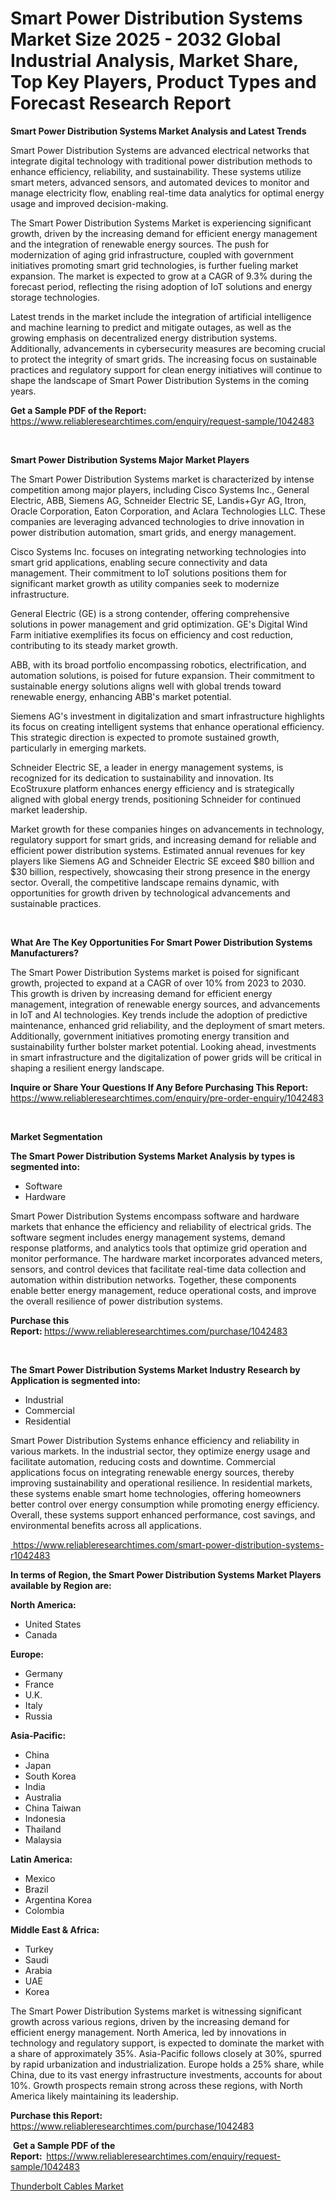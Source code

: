 <p><h1>Smart Power Distribution Systems Market Size 2025 - 2032 Global Industrial Analysis, Market Share, Top Key Players, Product Types and Forecast Research Report</h1></p><p><strong>Smart Power Distribution Systems Market Analysis and Latest Trends</strong></p>
<p><p>Smart Power Distribution Systems are advanced electrical networks that integrate digital technology with traditional power distribution methods to enhance efficiency, reliability, and sustainability. These systems utilize smart meters, advanced sensors, and automated devices to monitor and manage electricity flow, enabling real-time data analytics for optimal energy usage and improved decision-making.</p><p>The Smart Power Distribution Systems Market is experiencing significant growth, driven by the increasing demand for efficient energy management and the integration of renewable energy sources. The push for modernization of aging grid infrastructure, coupled with government initiatives promoting smart grid technologies, is further fueling market expansion. The market is expected to grow at a CAGR of 9.3% during the forecast period, reflecting the rising adoption of IoT solutions and energy storage technologies.</p><p>Latest trends in the market include the integration of artificial intelligence and machine learning to predict and mitigate outages, as well as the growing emphasis on decentralized energy distribution systems. Additionally, advancements in cybersecurity measures are becoming crucial to protect the integrity of smart grids. The increasing focus on sustainable practices and regulatory support for clean energy initiatives will continue to shape the landscape of Smart Power Distribution Systems in the coming years.</p></p>
<p><strong>Get a Sample PDF of the Report:&nbsp;</strong> <a href="https://www.reliableresearchtimes.com/enquiry/request-sample/1042483?utm_campaign=2040&utm_medium=2&utm_source=Github&utm_content=ia&utm_term=13022025&utm_id=smart-power-distribution-systems">https://www.reliableresearchtimes.com/enquiry/request-sample/1042483</a></p>
<p>&nbsp;</p>
<p><strong>Smart Power Distribution Systems Major Market Players</strong></p>
<p><p>The Smart Power Distribution Systems market is characterized by intense competition among major players, including Cisco Systems Inc., General Electric, ABB, Siemens AG, Schneider Electric SE, Landis+Gyr AG, Itron, Oracle Corporation, Eaton Corporation, and Aclara Technologies LLC. These companies are leveraging advanced technologies to drive innovation in power distribution automation, smart grids, and energy management.</p><p>Cisco Systems Inc. focuses on integrating networking technologies into smart grid applications, enabling secure connectivity and data management. Their commitment to IoT solutions positions them for significant market growth as utility companies seek to modernize infrastructure.</p><p>General Electric (GE) is a strong contender, offering comprehensive solutions in power management and grid optimization. GE's Digital Wind Farm initiative exemplifies its focus on efficiency and cost reduction, contributing to its steady market growth.</p><p>ABB, with its broad portfolio encompassing robotics, electrification, and automation solutions, is poised for future expansion. Their commitment to sustainable energy solutions aligns well with global trends toward renewable energy, enhancing ABB's market potential.</p><p>Siemens AG's investment in digitalization and smart infrastructure highlights its focus on creating intelligent systems that enhance operational efficiency. This strategic direction is expected to promote sustained growth, particularly in emerging markets.</p><p>Schneider Electric SE, a leader in energy management systems, is recognized for its dedication to sustainability and innovation. Its EcoStruxure platform enhances energy efficiency and is strategically aligned with global energy trends, positioning Schneider for continued market leadership.</p><p>Market growth for these companies hinges on advancements in technology, regulatory support for smart grids, and increasing demand for reliable and efficient power distribution systems. Estimated annual revenues for key players like Siemens AG and Schneider Electric SE exceed $80 billion and $30 billion, respectively, showcasing their strong presence in the energy sector. Overall, the competitive landscape remains dynamic, with opportunities for growth driven by technological advancements and sustainable practices.</p></p>
<p>&nbsp;</p>
<p><strong>What Are The Key Opportunities For Smart Power Distribution Systems Manufacturers?</strong></p>
<p><p>The Smart Power Distribution Systems market is poised for significant growth, projected to expand at a CAGR of over 10% from 2023 to 2030. This growth is driven by increasing demand for efficient energy management, integration of renewable energy sources, and advancements in IoT and AI technologies. Key trends include the adoption of predictive maintenance, enhanced grid reliability, and the deployment of smart meters. Additionally, government initiatives promoting energy transition and sustainability further bolster market potential. Looking ahead, investments in smart infrastructure and the digitalization of power grids will be critical in shaping a resilient energy landscape.</p></p>
<p><strong>Inquire or Share Your Questions If Any Before Purchasing This Report:</strong> <a href="https://www.reliableresearchtimes.com/enquiry/pre-order-enquiry/1042483?utm_campaign=2040&utm_medium=2&utm_source=Github&utm_content=ia&utm_term=13022025&utm_id=smart-power-distribution-systems">https://www.reliableresearchtimes.com/enquiry/pre-order-enquiry/1042483</a></p>
<p>&nbsp;</p>
<p><strong>Market Segmentation</strong></p>
<p><strong>The Smart Power Distribution Systems Market Analysis by types is segmented into:</strong></p>
<p><ul><li>Software</li><li>Hardware</li></ul></p>
<p><p>Smart Power Distribution Systems encompass software and hardware markets that enhance the efficiency and reliability of electrical grids. The software segment includes energy management systems, demand response platforms, and analytics tools that optimize grid operation and monitor performance. The hardware market incorporates advanced meters, sensors, and control devices that facilitate real-time data collection and automation within distribution networks. Together, these components enable better energy management, reduce operational costs, and improve the overall resilience of power distribution systems.</p></p>
<p><strong>Purchase this Report:&nbsp;</strong><a href="https://www.reliableresearchtimes.com/purchase/1042483?utm_campaign=2040&utm_medium=2&utm_source=Github&utm_content=ia&utm_term=13022025&utm_id=smart-power-distribution-systems">https://www.reliableresearchtimes.com/purchase/1042483</a></p>
<p>&nbsp;</p>
<p><strong>The Smart Power Distribution Systems Market Industry Research by Application is segmented into:</strong></p>
<p><ul><li>Industrial</li><li>Commercial</li><li>Residential</li></ul></p>
<p><p>Smart Power Distribution Systems enhance efficiency and reliability in various markets. In the industrial sector, they optimize energy usage and facilitate automation, reducing costs and downtime. Commercial applications focus on integrating renewable energy sources, thereby improving sustainability and operational resilience. In residential markets, these systems enable smart home technologies, offering homeowners better control over energy consumption while promoting energy efficiency. Overall, these systems support enhanced performance, cost savings, and environmental benefits across all applications.</p></p>
<p><a href="https://www.reliableresearchtimes.com/smart-power-distribution-systems-r1042483?utm_campaign=2040&utm_medium=2&utm_source=Github&utm_content=ia&utm_term=13022025&utm_id=smart-power-distribution-systems">&nbsp;https://www.reliableresearchtimes.com/smart-power-distribution-systems-r1042483</a></p>
<p><strong>In terms of Region, the Smart Power Distribution Systems Market Players available by Region are:</strong></p>
<p>
    <p> <strong> North America: </strong>
        <ul>
            <li>United States</li>
            <li>Canada</li>
        </ul>
        </p> 
    <p> <strong> Europe: </strong>
        <ul>
            <li>Germany</li>
            <li>France</li>
            <li>U.K.</li>
            <li>Italy</li>
            <li>Russia</li>
        </ul>
        </p> 
    <p> <strong> Asia-Pacific: </strong>
        <ul>
            <li>China</li>
            <li>Japan</li>
            <li>South Korea</li>
            <li>India</li>
            <li>Australia</li>
            <li>China Taiwan</li>
            <li>Indonesia</li>
            <li>Thailand</li>
            <li>Malaysia</li>
        </ul>
        </p> 
    <p> <strong> Latin America: </strong>
        <ul>
            <li>Mexico</li>
            <li>Brazil</li>
            <li>Argentina Korea</li>
            <li>Colombia</li>
        </ul>
        </p> 
    <p> <strong> Middle East & Africa: </strong>
        <ul>
            <li>Turkey</li>
            <li>Saudi</li>
            <li>Arabia</li>
            <li>UAE</li>
            <li>Korea</li>
        </ul>
    </p>
    </p>
<p><p>The Smart Power Distribution Systems market is witnessing significant growth across various regions, driven by the increasing demand for efficient energy management. North America, led by innovations in technology and regulatory support, is expected to dominate the market with a share of approximately 35%. Asia-Pacific follows closely at 30%, spurred by rapid urbanization and industrialization. Europe holds a 25% share, while China, due to its vast energy infrastructure investments, accounts for about 10%. Growth prospects remain strong across these regions, with North America likely maintaining its leadership.</p></p>
<p><strong>Purchase this Report: </strong><a href="https://www.reliableresearchtimes.com/purchase/1042483?utm_campaign=2040&utm_medium=2&utm_source=Github&utm_content=ia&utm_term=13022025&utm_id=smart-power-distribution-systems">https://www.reliableresearchtimes.com/purchase/1042483</a></p>
<p>&nbsp;<strong>Get a Sample PDF of the Report:&nbsp;&nbsp;</strong><a href="https://www.reliableresearchtimes.com/enquiry/request-sample/1042483?utm_campaign=2040&utm_medium=2&utm_source=Github&utm_content=ia&utm_term=13022025&utm_id=smart-power-distribution-systems">https://www.reliableresearchtimes.com/enquiry/request-sample/1042483</a></p>
<p><strong></strong></p>
<p><p><a href="https://github.com/MonroeBullock54/Market-Research-Report-List-1/blob/main/thunderbolt-cables-market.md?utm_campaign=2040&utm_medium=2&utm_source=Github&utm_content=ia&utm_term=13022025&utm_id=smart-power-distribution-systems">Thunderbolt Cables Market</a></p></p>